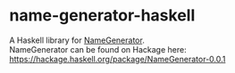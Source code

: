 # name-generator-haskell
A Haskell library for [NameGenerator](https://github.com/pommicket/NameGenerator).  
NameGenerator can be found on Hackage here: https://hackage.haskell.org/package/NameGenerator-0.0.1
